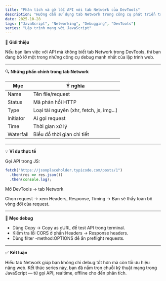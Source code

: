 ```yaml
---
title: "Phân tích và gỡ lỗi API với tab Network của DevTools"
description: "Hướng dẫn sử dụng tab Network trong công cụ phát triển trình duyệt để kiểm tra, phân tích và tối ưu các request API."
date: 2025-10-28
tags: ["JavaScript", "Networking", "Debugging", "DevTools"]
series: "Lập trình mạng với JavaScript"
---
```


🧠 **Giới thiệu**

Nếu bạn làm việc với API mà không biết tab Network trong DevTools,
thì bạn đang bỏ lỡ một trong những công cụ debug mạnh nhất của lập trình web.

---

🔍 **Những phần chính trong tab Network**

| Mục | Ý nghĩa |
|-----|---------|
| Name | Tên file/request |
| Status | Mã phản hồi HTTP |
| Type | Loại tài nguyên (xhr, fetch, js, img...) |
| Initiator | Ai gọi request |
| Time | Thời gian xử lý |
| Waterfall | Biểu đồ thời gian chi tiết |

---

💡 **Ví dụ thực tế**

Gọi API trong JS:

```javascript
fetch("https://jsonplaceholder.typicode.com/posts/1")
  .then(res => res.json())
  .then(console.log);
```

Mở DevTools → tab Network

Chọn request → xem Headers, Response, Timing
→ Bạn sẽ thấy toàn bộ vòng đời của request.

---

🧩 **Mẹo debug**

- Dùng Copy → Copy as cURL để test API trong terminal.
- Kiểm tra lỗi CORS ở phần Headers → Response headers.
- Dùng filter -method:OPTIONS để ẩn preflight requests.

---

✅ **Kết luận**

Hiểu tab Network giúp bạn không chỉ debug tốt hơn mà còn tối ưu hiệu năng web.
Kết thúc series này, bạn đã nắm trọn chuỗi kỹ thuật mạng trong JavaScript — từ gọi API, realtime, offline cho đến phân tích.
